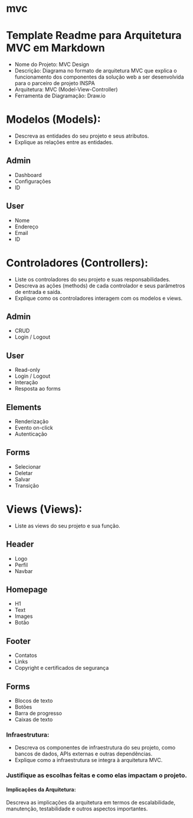 # mvc

# Template Readme para Arquitetura MVC em Markdown
- Nome do Projeto: MVC Design
- Descrição: Diagrama no formato de arquitetura MVC que explica o funcionamento dos componentes da solução web a ser desenvolvida para o parceiro de projeto INSPA
- Arquitetura: MVC (Model-View-Controller)
- Ferramenta de Diagramação: Draw.io

# Modelos (Models):
- Descreva as entidades do seu projeto e seus atributos.
- Explique as relações entre as entidades.
## Admin
- Dashboard
- Configurações
- ID
## User
- Nome
- Endereço
- Email
- ID

# Controladores (Controllers):
- Liste os controladores do seu projeto e suas responsabilidades.
- Descreva as ações (methods) de cada controlador e seus parâmetros de entrada e saída.
- Explique como os controladores interagem com os modelos e views.
## Admin
- CRUD
- Login / Logout
## User
- Read-only
- Login / Logout
- Interação
- Resposta ao forms
## Elements
- Renderização
- Evento on-click
- Autenticação
## Forms
- Selecionar
- Deletar
- Salvar
- Transição

# Views (Views):
- Liste as views do seu projeto e sua função.
## Header
- Logo
- Perfil
- Navbar
## Homepage
- H1
- Text
- Images
- Botão
## Footer
- Contatos
- Links
- Copyright e certificados de segurança
## Forms
- Blocos de texto
- Botões
- Barra de progresso
- Caixas de texto  
### Infraestrutura:

- Descreva os componentes de infraestrutura do seu projeto, como bancos de dados, APIs externas e outras dependências.
- Explique como a infraestrutura se integra à arquitetura MVC.


### Justifique as escolhas feitas e como elas impactam o projeto.
#### Implicações da Arquitetura:
Descreva as implicações da arquitetura em termos de escalabilidade, manutenção, testabilidade e outros aspectos importantes.



